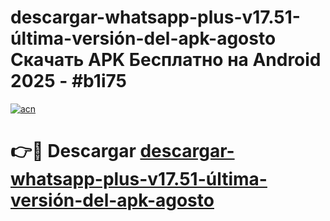 # descargar-whatsapp-plus-v17.51-última-versión-del-apk-agosto Скачать APK Бесплатно на Android 2025 - #b1i75

[![acn](https://github.com/user-attachments/assets/0f9c940e-d8b0-45ae-aac7-cd30a18b3e1c)](https://apps.freeplayer.one?title=descargar-whatsapp-plus-v17.51-última-versión-del-apk-agosto&ref=9RF)

# 👉🔴 Descargar [descargar-whatsapp-plus-v17.51-última-versión-del-apk-agosto](https://apps.freeplayer.one?title=descargar-whatsapp-plus-v17.51-última-versión-del-apk-agosto&ref=9RF)